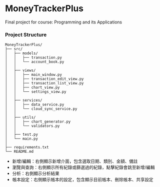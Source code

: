# MoneyTrackerPlus
Final project for course: Programming and its Applications

### Project Structure
```text
MoneyTrackerPlus/
├── src/
│   ├── models/
│   │   ├── transaction.py
│   │   └── account_book.py
│   │
│   ├── views/
│   │   ├── main_window.py
│   │   ├── transaction_edit_view.py
│   │   ├── transaction_list_view.py
│   │   ├── chart_view.py
│   │   └── settings_view.py
│   │
│   ├── services/
│   │   ├── data_service.py
│   │   └── cloud_sync_service.py
│   │
│   ├── utils/
│   │   ├── chart_generator.py
│   │   └── validators.py
│   │
│   ├── test.py
│   └── main.py
│
├── requirements.txt
└── README.md
```

- 新增/編輯：右側顯示新增介面，包含選取日期、類別、金額、備註
- 瀏覽與查詢：右側顯示所有紀錄或篩選過的紀錄，點擊紀錄會跳至新增/編輯
- 分析：右側顯示分析結果
- 帳本設定：右側顯示帳本的設定，包含顯示目前帳本、刪除帳本、共享設定
